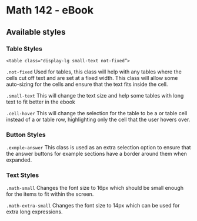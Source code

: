 # Math 142 - eBook 


## Available styles

### Table Styles 
`<table class="display-lg small-text not-fixed”>`

`.not-fixed`
Used for tables, this class will help with any tables where the cells cut off text and are set at a fixed width. This class will allow some auto-sizing for the cells and ensure that the text fits inside the cell.

`.small-text`
This will change the text size and help some tables with long text to fit better in the ebook

`.cell-hover`
This will change the selection for the table to be a <td> or table cell instead of a <tr> or table row, highlighting only the cell that the user hovers over.

### Button Styles

`.exmple-answer`
This class is used as an extra selection option to ensure that the answer buttons for example sections have a border around them when expanded.

### Text Styles 

`.math-small`
Changes the font size to 16px which should be small enough for the items to fit within the screen.

`.math-extra-small`
Changes the font size to 14px which can be used for extra long expressions.